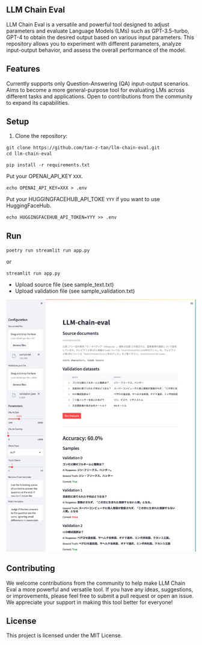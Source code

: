 ## LLM Chain Eval
LLM Chain Eval is a versatile and powerful tool designed to adjust parameters and evaluate Language Models (LMs) such as GPT-3.5-turbo, GPT-4 to obtain the desired output based on various input parameters. This repository allows you to experiment with different parameters, analyze input-output behavior, and assess the overall performance of the model.

## Features
Currently supports only Question-Answering (QA) input-output scenarios.
Aims to become a more general-purpose tool for evaluating LMs across different tasks and applications.
Open to contributions from the community to expand its capabilities.

## Setup
1. Clone the repository:

```
git clone https://github.com/tan-z-tan/llm-chain-eval.git
cd llm-chain-eval
```

```
pip install -r requirements.txt
```

Put your OPENAI_API_KEY `XXX`.
```
echo OPENAI_API_KEY=XXX > .env
```

Put your HUGGINGFACEHUB_API_TOKE `YYY` if you want to use HuggingFaceHub.
```
echo HUGGINGFACEHUB_API_TOKEN=YYY >> .env
```

## Run
```
poetry run streamlit run app.py 
```
or
```
streamlit run app.py 
```

- Upload source file (see sample_text.txt)
- Upload validation file (see sample_validation.txt)

<img src="app.jpg"/>

## Contributing
We welcome contributions from the community to help make LLM Chain Eval a more powerful and versatile tool. If you have any ideas, suggestions, or improvements, please feel free to submit a pull request or open an issue. We appreciate your support in making this tool better for everyone!

## License
This project is licensed under the MIT License.
